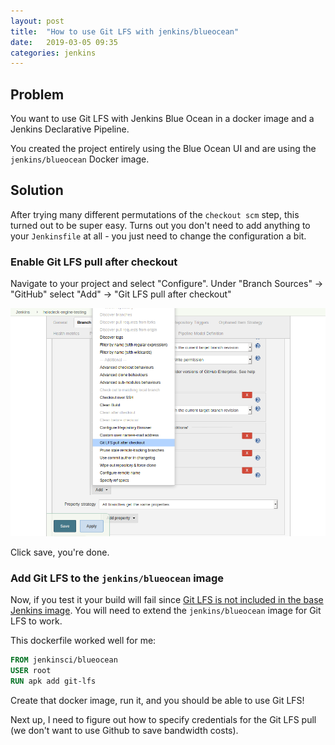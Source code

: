 ```yaml
---
layout: post
title:  "How to use Git LFS with jenkins/blueocean"
date:   2019-03-05 09:35
categories: jenkins
---
```

## Problem
You want to use Git LFS with Jenkins Blue Ocean in a docker image and a Jenkins Declarative Pipeline.

You created the project entirely using the Blue Ocean UI and are using the `jenkins/blueocean` Docker image.

## Solution
After trying many different permutations of the `checkout scm` step, this turned out to be super easy. Turns out you don't need to add anything to your `Jenkinsfile` at all - you just need to change the configuration a bit.

### Enable Git LFS pull after checkout
Navigate to your project and select "Configure". Under "Branch Sources" -> "GitHub" select "Add" -> "Git LFS pull after checkout"

<img src="/assets/posts/2019-03-19-jenkins-pipeline-git-lfs/jenkins_scrot.png" alt="Screenshot of selecting the Git LFS Pull option in the Jenkins UI. If you're blind, sorry">

Click save, you're done.

### Add Git LFS to the `jenkins/blueocean` image
Now, if you test it your build will fail since [Git LFS is not included in the base Jenkins image](https://github.com/jenkinsci/docker/pull/552). You will need to extend the `jenkins/blueocean` image for Git LFS to work.

This dockerfile worked well for me:

```dockerfile
FROM jenkinsci/blueocean
USER root
RUN apk add git-lfs
```

Create that docker image, run it, and you should be able to use Git LFS!

Next up, I need to figure out how to specify credentials for the Git LFS pull (we don't want to use Github to save bandwidth costs).